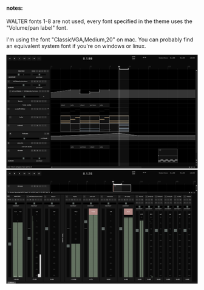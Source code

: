 


#### notes:

WALTER fonts 1-8 are not used, every font specified in the theme uses the "Volume/pan label" font.

I'm using the font "ClassicVGA,Medium,20" on mac. You can probably find an equivalent system font if you're on windows or linux.

![tcp](tcp.png)
![mcp](mcp.png)
